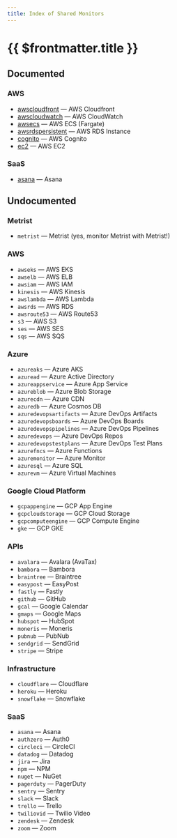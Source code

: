 ```yaml
---
title: Index of Shared Monitors
---
```


# {{ $frontmatter.title }}

## Documented

### AWS

* [awscloudfront](/monitors/shared/awscloudfront) — AWS Cloudfront
* [awscloudwatch](/monitors/shared/awscloudwatch) — AWS CloudWatch
* [awsecs](/monitors/shared/awsecs) — AWS ECS (Fargate)
* [awsrdspersistent](/monitors/shared/awsrdspersistent) — AWS RDS Instance
* [cognito](/monitors/shared/cognito) — AWS Cognito
* [ec2](/monitors/shared/ec2) — AWS EC2

### SaaS

* [asana](/monitors/shared/asana) — Asana

## Undocumented <Badge type="warning" text="Contact us" />

### Metrist

* `metrist` — Metrist (yes, monitor Metrist with Metrist!)

### AWS

* `awseks` — AWS EKS
* `awselb` — AWS ELB
* `awsiam` — AWS IAM
* `kinesis` — AWS Kinesis
* `awslambda` — AWS Lambda
* `awsrds` — AWS RDS
* `awsroute53` — AWS Route53
* `s3` — AWS S3
* `ses` — AWS SES
* `sqs` — AWS SQS

### Azure

* `azureaks` — Azure AKS
* `azuread` — Azure Active Directory
* `azureappservice` — Azure App Service
* `azureblob` — Azure Blob Storage
* `azurecdn` — Azure CDN
* `azuredb` — Azure Cosmos DB
* `azuredevopsartifacts` — Azure DevOps Artifacts
* `azuredevopsboards` — Azure DevOps Boards
* `azuredevopspipelines` — Azure DevOps Pipelines
* `azuredevops` — Azure DevOps Repos
* `azuredevopstestplans` — Azure DevOps Test Plans
* `azurefncs` — Azure Functions
* `azuremonitor` — Azure Monitor
* `azuresql` — Azure SQL
* `azurevm` — Azure Virtual Machines

### Google Cloud Platform

* `gcpappengine` — GCP App Engine
* `gcpcloudstorage` — GCP Cloud Storage
* `gcpcomputeengine` — GCP Compute Engine
* `gke` — GCP GKE

### APIs

* `avalara` — Avalara (AvaTax)
* `bambora` — Bambora
* `braintree` — Braintree
* `easypost` — EasyPost
* `fastly` — Fastly
* `github` — GitHub
* `gcal` — Google Calendar
* `gmaps` — Google Maps
* `hubspot` — HubSpot
* `moneris` — Moneris
* `pubnub` — PubNub
* `sendgrid` — SendGrid
* `stripe` — Stripe

### Infrastructure

* `cloudflare` — Cloudflare
* `heroku` — Heroku
* `snowflake` — Snowflake

### SaaS

* `asana` — Asana
* `authzero` — Auth0
* `circleci` — CircleCI
* `datadog` — Datadog
* `jira` — Jira
* `npm` — NPM
* `nuget` — NuGet
* `pagerduty` — PagerDuty
* `sentry` — Sentry
* `slack` — Slack
* `trello` — Trello
* `twiliovid` — Twilio Video
* `zendesk` — Zendesk
* `zoom` — Zoom
